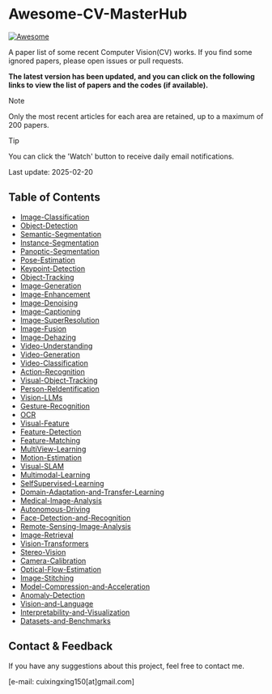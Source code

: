 # Awesome-CV-MasterHub

[![Awesome](https://awesome.re/badge.svg)](https://github.com/cuixing158/Awesome-CV-MasterHub)

A paper list of some recent Computer Vision(CV) works. If you find some ignored papers, please open issues or pull requests.

 **The latest version has been updated, and you can click on the following links to view the list of papers and the codes (if available).**

> [!NOTE]
>
> Only the most recent articles for each area are retained, up to a maximum of 200 papers.

> [!TIP]
>
> You can click the 'Watch' button to receive daily email notifications.

Last update: 2025-02-20

## Table of Contents

- [Image-Classification](./doc/Image-Classification.md)
- [Object-Detection](./doc/Object-Detection.md)
- [Semantic-Segmentation](./doc/Semantic-Segmentation.md)
- [Instance-Segmentation](./doc/Instance-Segmentation.md)
- [Panoptic-Segmentation](./doc/Panoptic-Segmentation.md)
- [Pose-Estimation](./doc/Pose-Estimation.md)
- [Keypoint-Detection](./doc/Keypoint-Detection.md)
- [Object-Tracking](./doc/Object-Tracking.md)
- [Image-Generation](./doc/Image-Generation.md)
- [Image-Enhancement](./doc/Image-Enhancement.md)
- [Image-Denoising](./doc/Image-Denoising.md)
- [Image-Captioning](./doc/Image-Captioning.md)
- [Image-SuperResolution](./doc/Image-SuperResolution.md)
- [Image-Fusion](./doc/Image-Fusion.md)
- [Image-Dehazing](./doc/Image-Dehazing.md)
- [Video-Understanding](./doc/Video-Understanding.md)
- [Video-Generation](./doc/Video-Generation.md)
- [Video-Classification](./doc/Video-Classification.md)
- [Action-Recognition](./doc/Action-Recognition.md)
- [Visual-Object-Tracking](./doc/Visual-Object-Tracking.md)
- [Person-ReIdentification](./doc/Person-ReIdentification.md)
- [Vision-LLMs](./doc/Vision-LLMs.md)
- [Gesture-Recognition](./doc/Gesture-Recognition.md)
- [OCR](./doc/OCR.md)
- [Visual-Feature](./doc/Visual-Feature.md)
- [Feature-Detection](./doc/Feature-Detection.md)
- [Feature-Matching](./doc/Feature-Matching.md)
- [MultiView-Learning](./doc/MultiView-Learning.md)
- [Motion-Estimation](./doc/Motion-Estimation.md)
- [Visual-SLAM](./doc/Visual-SLAM.md)
- [Multimodal-Learning](./doc/Multimodal-Learning.md)
- [SelfSupervised-Learning](./doc/SelfSupervised-Learning.md)
- [Domain-Adaptation-and-Transfer-Learning](./doc/Domain-Adaptation-and-Transfer-Learning.md)
- [Medical-Image-Analysis](./doc/Medical-Image-Analysis.md)
- [Autonomous-Driving](./doc/Autonomous-Driving.md)
- [Face-Detection-and-Recognition](./doc/Face-Detection-and-Recognition.md)
- [Remote-Sensing-Image-Analysis](./doc/Remote-Sensing-Image-Analysis.md)
- [Image-Retrieval](./doc/Image-Retrieval.md)
- [Vision-Transformers](./doc/Vision-Transformers.md)
- [Stereo-Vision](./doc/Stereo-Vision.md)
- [Camera-Calibration](./doc/Camera-Calibration.md)
- [Optical-Flow-Estimation](./doc/Optical-Flow-Estimation.md)
- [Image-Stitching](./doc/Image-Stitching.md)
- [Model-Compression-and-Acceleration](./doc/Model-Compression-and-Acceleration.md)
- [Anomaly-Detection](./doc/Anomaly-Detection.md)
- [Vision-and-Language](./doc/Vision-and-Language.md)
- [Interpretability-and-Visualization](./doc/Interpretability-and-Visualization.md)
- [Datasets-and-Benchmarks](./doc/Datasets-and-Benchmarks.md)

## Contact & Feedback

If you have any suggestions about this project, feel free to contact me.

[e-mail: cuixingxing150[at]gmail.com]